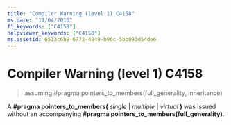 ```yaml
---
title: "Compiler Warning (level 1) C4158"
ms.date: "11/04/2016"
f1_keywords: ["C4158"]
helpviewer_keywords: ["C4158"]
ms.assetid: 6513c6b9-6772-4849-b96c-5bb093d54de6
---
```

# Compiler Warning (level 1) C4158

> assuming #pragma pointers_to_members(full_generality, inheritance)

A **#pragma pointers_to_members(** *single* &#124; *multiple* &#124; *virtual* **)** was issued without an accompanying **#pragma pointers_to_members(full_generality)**.